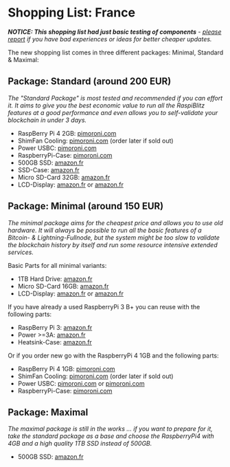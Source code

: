 # Shopping List: France

*__NOTICE: This shopping list had just basic testing of components__ - [please report](https://github.com/rootzoll/raspiblitz/issues/691) if you have bad experiences or ideas for better cheaper updates.*

The new shopping list comes in three different packages: Minimal, Standard & Maximal:

## Package: Standard (around 200 EUR)

*The "Standard Package" is most tested and recommended if you can effort it. It aims to give you the best economic value to run all the RaspiBlitz features at a good performance and even allows you to self-validate your blockchain in under 3 days.* 

* RaspBerry Pi 4 2GB: [pimoroni.com](https://shop.pimoroni.com/products/raspberry-pi-4?variant=29157087412307)
* ShimFan Cooling: [pimoroni.com](https://shop.pimoroni.com/products/fan-shim) (order later if sold out)
* Power USBC: [pimoroni.com](https://shop.pimoroni.com/products/universal-usb-c-power-supply-5-1v-3a)
* RaspberryPi-Case: [pimoroni.com](https://shop.pimoroni.com/products/pibow-coupe-4?variant=29210100105299)
* 500GB SSD: [amazon.fr](https://amzn.to/39afgCq)
* SSD-Case: [amazon.fr](https://amzn.to/2UsPB3F)
* Micro SD-Card 32GB: [amazon.fr](https://amzn.to/2vPyChH)
* LCD-Display: [amazon.fr](https://amzn.to/2UAJyud) or [amazon.fr](https://amzn.to/2OyGJ8S)

## Package: Minimal (around 150 EUR)

*The minimal package aims for the cheapest price and allows you to use old hardware. It will always be possible to run all the basic features of a Bitcoin- & Lightning-Fullnode, but the system might be too slow to validate the blockchain history by itself and run some resource intensive extended services.*

Basic Parts for all minimal variants:
* 1TB Hard Drive: [amazon.fr](https://amzn.to/2S0wFYz)
* Micro SD-Card 16GB: [amazon.fr](https://amzn.to/3999e55)
* LCD-Display: [amazon.fr](https://amzn.to/381Q296) or [amazon.fr](https://amzn.to/374ABvD)

If you have already a used RaspberryPi 3 B+ you can reuse with the following parts:
* RaspBerry Pi 3: [amazon.fr](https://amzn.to/2UuiTil)
* Power >=3A: [amazon.fr](https://amzn.to/39dhRLM)
* Heatsink-Case: [amazon.fr](https://amzn.to/2v5x1nQ)

Or if you order new go with the RaspberryPi 4 1GB and the following parts:
* RaspBerry Pi 4 1GB: [pimoroni.com](https://shop.pimoroni.com/products/raspberry-pi-4?variant=29157087379539)
* ShimFan Cooling: [pimoroni.com](https://shop.pimoroni.com/products/fan-shim) (order later if sold out)
* Power USBC: [pimoroni.com](https://shop.pimoroni.com/products/raspberry-pi-official-usb-c-power-supply-eu?variant=29392393371750) or [pimoroni.com](https://shop.pimoroni.com/products/universal-usb-c-power-supply-5-1v-3a)
* RaspberryPi-Case: [pimoroni.com](https://shop.pimoroni.com/products/pibow-coupe-4?variant=29210100105299)

## Package: Maximal

*The maximal package is still in the works ... if you want to prepare for it, take the standard package as a base and choose the RaspberryPi4 with 4GB and a high quality 1TB SSD instead of 500GB.*

* 500GB SSD: [amazon.fr](https://amzn.to/39afgCq)

